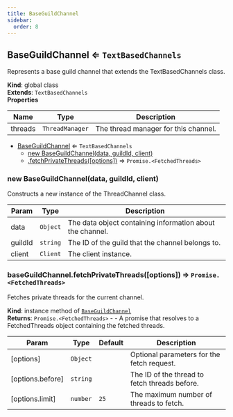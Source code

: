 ```yaml
---
title: BaseGuildChannel
sidebar:
  order: 8
---
```




## BaseGuildChannel ⇐ <code>TextBasedChannels</code>
Represents a base guild channel that extends the TextBasedChannels class.

**Kind**: global class  
**Extends**: <code>TextBasedChannels</code>  
**Properties**

| Name | Type | Description |
| --- | --- | --- |
| threads | <code>ThreadManager</code> | The thread manager for this channel. |


* [BaseGuildChannel](#BaseGuildChannel) ⇐ <code>TextBasedChannels</code>
    * [new BaseGuildChannel(data, guildId, client)](#new_BaseGuildChannel_new)
    * [.fetchPrivateThreads([options])](#BaseGuildChannel+fetchPrivateThreads) ⇒ <code>Promise.&lt;FetchedThreads&gt;</code>

<a name="new_BaseGuildChannel_new"></a>

### new BaseGuildChannel(data, guildId, client)
Constructs a new instance of the ThreadChannel class.


| Param | Type | Description |
| --- | --- | --- |
| data | <code>Object</code> | The data object containing information about the channel. |
| guildId | <code>string</code> | The ID of the guild that the channel belongs to. |
| client | <code>Client</code> | The client instance. |

<a name="BaseGuildChannel+fetchPrivateThreads"></a>

### baseGuildChannel.fetchPrivateThreads([options]) ⇒ <code>Promise.&lt;FetchedThreads&gt;</code>
Fetches private threads for the current channel.

**Kind**: instance method of [<code>BaseGuildChannel</code>](#BaseGuildChannel)  
**Returns**: <code>Promise.&lt;FetchedThreads&gt;</code> - - A promise that resolves to a FetchedThreads object containing the fetched threads.  

| Param | Type | Default | Description |
| --- | --- | --- | --- |
| [options] | <code>Object</code> |  | Optional parameters for the fetch request. |
| [options.before] | <code>string</code> |  | The ID of the thread to fetch threads before. |
| [options.limit] | <code>number</code> | <code>25</code> | The maximum number of threads to fetch. |


